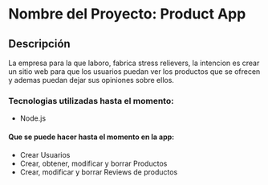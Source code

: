 # Nombre del Proyecto: Product App

## Descripción
La empresa para la que laboro, fabrica stress relievers, la intencion es crear un sitio web
para que los usuarios puedan ver los productos que se ofrecen y ademas puedan dejar sus opiniones
sobre ellos.

### Tecnologias utilizadas hasta el momento:
- Node.js

#### Que se puede hacer hasta el momento en la app:
- Crear Usuarios
- Crear, obtener, modificar y borrar Productos
- Crear, modificar y borrar Reviews de productos

